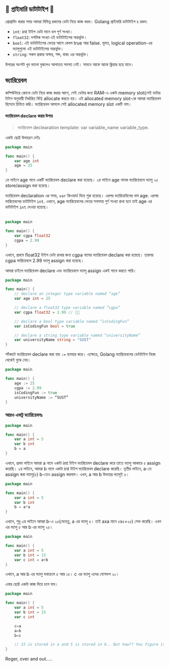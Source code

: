 ## 🔢 প্রাইমারি ডাটাটাইপ 🎨
প্রোগ্রামিং করার সময় আমরা বিভিন্ন রকমের ডেটা নিয়ে কাজ করব। Golang প্রাইমারি ডাটাটাইপ ৪ রকম:
- `int`: int টাইপ ডেটা মানে হল পুর্ণ সংখ্যা।
- `float32`: দশমিক সংখ্যা এই ডাটাটাইপের অন্তর্ভুক্ত।
- `bool`: এই ডাটাটাইপের ভেতর আসে কেবল true আর false. মূলত, logical operation-এর ভ্যালুগুলো এই ডাটাটাইপের অন্তর্ভুক্ত।
- `string`: সকল প্রকার অক্ষর, শব্দ, বাক্য এর অন্তর্ভুক্ত।

উপরের অংশটা খুব ভালো বুঝলেও আপাতত সমস্যা নেই। সামনে আস্তে আস্তে ক্লিয়ার হয়ে যাবে।

## ভ্যারিয়েবল 

কম্পিউটারে কোনো ডেটা নিয়ে কাজ করার আগে, সেই ডেটার জন্য RAM-এ একটা memory slot(সেই ডাটার টাইপ অনুযায়ী নির্ধারিত বিট) allocate করতে হয়। এই allocated memory slot-কে আমরা ভ্যারিয়েবল হিসেবে চিহ্নিত করি। ভ্যারিয়েবল আসলে সেই allocated memory slot একটি নাম।

#### ভ্যারিয়েবল declare করার উপায়
>ভ্যারিয়েবল declearation template: var variable_name variable_type.

একটা ছোট্ট উদাহরণ দেইঃ 
```go
package main 

func main() {
    var age int
    age = 25
}
```
১ম লাইনে age নামে একটি ভ্যারিয়েবল declare করা হয়েছে। ২য় লাইনে age নামক ভ্যারিয়েবলে ভ্যালু ২৫ store/assign করা হয়েছে।

ভ্যারিয়েবল declaration এর সময়, `var` কিওয়ার্ড দিয়ে শুরু হয়েছে। এরপর ভ্যারিয়েবিলের নাম age. এরপর ভারিয়েবলের ডাটাটাইপ `int`. এখানে, age ভ্যারিয়েবলের ভেতর সবসময় পুর্ণ সংখ্যা রাখা হবে তাই age এর ডাটাটাইপ `int` দেওয়া হয়েছে।<br><br>
```go
package main 

func main() {
    var cgpa float32
    cgpa = 2.99
}
```
এখানে, প্রথমে float32 টাইপ ডেটা রাখার জন্য cgpa নামের ভ্যারিয়েবল declare করা হয়েছে। তারপর cgpa ভারিয়েবলে 2.99 ভ্যালু assign করা হয়েছে।

আমরা চাইলে ভ্যারিয়েবল declare এবং ভ্যারিয়েবলে ভ্যালু assign  একই সাথে করতে পারি।


```go
package main 

func main() {
    // declare an integer type variable named “age”
    var age int = 25

    // declare a float32 type variable named “cgpa”
    var cgpa float32 = 2.99 // 🥺😭

    // declare a bool type variable named “isCodingFun”
    var isCodingFun bool = true

    // declare a string type variable named “universityName”
    var universityName string = "SUST"
}
```

শর্টকাটে ভ্যারিয়েবল declare করা যায় `:=` ব্যবহার করে। এক্ষেত্রে, Golang ভ্যারিয়েবলের ডেটাটাইপ নিজে থেকেই বুঝে নেয়।

```go
package main 

func main() {
    age := 25
    cgpa := 2.99
    isCodingFun := true
    universityName := “SUST”
}
``` 

### আরও একটু ভ্যারিয়েবলঃ

```go
package main 

func main() {
    var a int = 5
    var b int
    b = a
}
```
এখানে, প্রথম লাইনে আমরা a নামে একটা int টাইপ ভ্যারিয়েবল declare করে তাতে ভ্যালু আকারে ৫ assign করেছি। ২য় লাইনে, আমরা b নামে একটা int টাইপ ভ্যারিয়েবল declare করেছি। তৃতীয় লাইনে, a-তে assign করা ভ্যালু(৫) b-তেও assign করলাম। এখন, a আর b উভয়ের ভ্যালুই ৫।

```go
package main 

func main() {
    var a int = 5
    var b int
    b = a*a
}
```
এখানে, শুধু ৩য় লাইনে আমরা b-এ ২৫(যেহেতু, a এর ভ্যালু ৫। তাই axa মানে ৫x৫=২৫) সেভ করেছি। এখন এর ভ্যালু ৫ আর b এর ভ্যালু ২৫।

```go
package main 

func main() {
    var a int = 5
    var b int = 15
    var c int = a+b
}
```
এখানে, a আর b এর ভ্যালু যথাক্রমে ৫ আর ১৫। c এর ভ্যালু এদের যোগফল ২০।


এবার ছোট্ট একটা কাজ দিয়ে চলে যাব।
```go
package main 

func main() {
    var a int = 5
    var b int = 15
    var c int

    c=a
    a=b
    b=c

    // 15 is stored in a and 5 is stored in b.. But how?? You figure it out.
} 
```

Roger, over and out.....